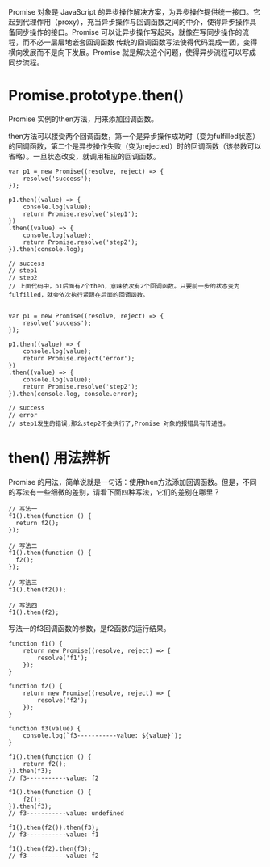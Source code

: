 Promise 对象是 JavaScript 的异步操作解决方案，为异步操作提供统一接口。它起到代理作用（proxy），充当异步操作与回调函数之间的中介，使得异步操作具备同步操作的接口。Promise 可以让异步操作写起来，就像在写同步操作的流程，而不必一层层地嵌套回调函数
传统的回调函数写法使得代码混成一团，变得横向发展而不是向下发展。Promise 就是解决这个问题，使得异步流程可以写成同步流程。
# Promise.prototype.then()
Promise 实例的then方法，用来添加回调函数。

then方法可以接受两个回调函数，第一个是异步操作成功时（变为fulfilled状态）的回调函数，第二个是异步操作失败（变为rejected）时的回调函数（该参数可以省略）。一旦状态改变，就调用相应的回调函数。
```
var p1 = new Promise((resolve, reject) => {
    resolve('success');
});

p1.then((value) => {
    console.log(value);
    return Promise.resolve('step1');
})
.then((value) => {
    console.log(value);
    return Promise.resolve('step2');
}).then(console.log);

// success
// step1
// step2
// 上面代码中，p1后面有2个then，意味依次有2个回调函数。只要前一步的状态变为fulfilled，就会依次执行紧跟在后面的回调函数。


var p1 = new Promise((resolve, reject) => {
    resolve('success');
});

p1.then((value) => {
    console.log(value);
    return Promise.reject('error');
})
.then((value) => {
    console.log(value);
    return Promise.resolve('step2');
}).then(console.log, console.error);

// success
// error
// step1发生的错误,那么step2不会执行了,Promise 对象的报错具有传递性。
```
# then() 用法辨析
Promise 的用法，简单说就是一句话：使用then方法添加回调函数。但是，不同的写法有一些细微的差别，请看下面四种写法，它们的差别在哪里？
```
// 写法一
f1().then(function () {
  return f2();
});

// 写法二
f1().then(function () {
  f2();
});

// 写法三
f1().then(f2());

// 写法四
f1().then(f2);
```
写法一的f3回调函数的参数，是f2函数的运行结果。
```
function f1() {
    return new Promise((resolve, reject) => {
        resolve('f1');
    });
}

function f2() {
    return new Promise((resolve, reject) => {
        resolve('f2');
    });
}

function f3(value) {
    console.log(`f3-----------value: ${value}`);
}

f1().then(function () {
    return f2();
}).then(f3);
// f3-----------value: f2
```

```
f1().then(function () {
    f2();
}).then(f3);
// f3-----------value: undefined
```

```
f1().then(f2()).then(f3);
// f3-----------value: f1
```
```
f1().then(f2).then(f3);
// f3-----------value: f2
```
